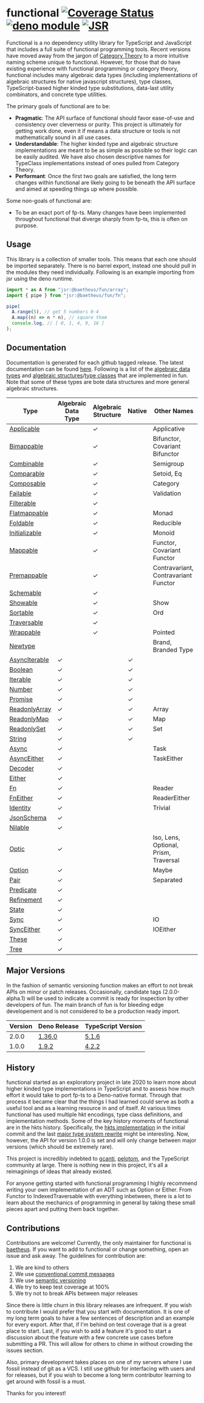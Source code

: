 # functional [![Coverage Status](https://coveralls.io/repos/github/baetheus/fun/badge.svg?branch=main)](https://coveralls.io/github/baetheus/fun?branch=main) [![deno module](https://shield.deno.dev/x/fun)](https://deno.land/x/fun) [![JSR](https://jsr.io/badges/@baetheus/fun)](https://jsr.io/@baetheus/fun)

Functional is a no dependency utility library for TypeScript and JavaScript that
includes a full suite of functional programming tools. Recent versions have
moved away from the jargon of
[Category Theory](https://en.wikipedia.org/wiki/Category_theory) to a more
intuitive naming scheme unique to functional. However, for those that do have
existing experience with functional programming or category theory, functional
includes many algebraic data types (including implementations of algebraic
structures for native javascript structures), type classes, TypeScript-based
higher kinded type substitutions, data-last utility combinators, and concrete
type utilities.

The primary goals of functional are to be:

- **Pragmatic**: The API surface of functional should favor ease-of-use and
  consistency over cleverness or purity. This project is ultimately for getting
  work done, even it if means a data structure or tools is not mathematically
  sound in all use cases.
- **Understandable**: The higher kinded type and algebraic structure
  implementations are meant to be as simple as possible so their logic can be
  easily audited. We have also chosen descriptive names for TypeClass
  implementations instead of ones pulled from Category Theory.
- **Performant**: Once the first two goals are satisfied, the long term changes
  within functional are likely going to be beneath the API surface and aimed at
  speeding things up where possible.

Some non-goals of functional are:

- To be an exact port of fp-ts. Many changes have been implemented throughout
  functional that diverge sharply from fp-ts, this is often on purpose.

## Usage

This library is a collection of smaller tools. This means that each one should
be imported separately. There is no barrel export, instead one should pull in
the modules they need individually. Following is an example importing from jsr
using the deno runtime.

```ts
import * as A from "jsr:@baetheus/fun/array";
import { pipe } from "jsr:@baetheus/fun/fn";

pipe(
  A.range(5), // get 5 numbers 0-4
  A.map((n) => n * n), // square them
  console.log, // [ 0, 1, 4, 9, 16 ]
);
```

## Documentation

Documentation is generated for each github tagged release. The latest
documentation can be found [here](https://jsr.io/@baetheus/fun). Following is a
list of the
[algebraic data types](https://en.wikipedia.org/wiki/Algebraic_data_type) and
[algebraic structures](https://en.wikipedia.org/wiki/Algebraic_structure)/[type classes](https://en.wikipedia.org/wiki/Type_class)
that are implemented in fun. Note that some of these types are bote data
structures and more general algebraic structures.

| Type                                 | Algebraic Data Type | Algebraic Structure | Native | Other Names                           |
| ------------------------------------ | ------------------- | ------------------- | ------ | ------------------------------------- |
| [Applicable](./applicable.ts)        |                     | ✓                   |        | Applicative                           |
| [Bimappable](./bimappable.ts)        |                     | ✓                   |        | Bifunctor, Covariant Bifunctor        |
| [Combinable](./combinable.ts)        |                     | ✓                   |        | Semigroup                             |
| [Comparable](./comparable.ts)        |                     | ✓                   |        | Setoid, Eq                            |
| [Composable](./composable.ts)        |                     | ✓                   |        | Category                              |
| [Failable](./failable.ts)            |                     | ✓                   |        | Validation                            |
| [Filterable](./filterable.ts)        |                     | ✓                   |        |                                       |
| [Flatmappable](./flatmappable.ts)    |                     | ✓                   |        | Monad                                 |
| [Foldable](./foldable.ts)            |                     | ✓                   |        | Reducible                             |
| [Initializable](./initializable.ts)  |                     | ✓                   |        | Monoid                                |
| [Mappable](./mappable.ts)            |                     | ✓                   |        | Functor, Covariant Functor            |
| [Premappable](./premappable.ts)      |                     | ✓                   |        | Contravariant, Contravariant Functor  |
| [Schemable](./schemable.ts)          |                     | ✓                   |        |                                       |
| [Showable](./showable.ts)            |                     | ✓                   |        | Show                                  |
| [Sortable](./sortable.ts)            |                     | ✓                   |        | Ord                                   |
| [Traversable](./traversable.ts)      |                     | ✓                   |        |                                       |
| [Wrappable](./wrappable.ts)          |                     | ✓                   |        | Pointed                               |
| [Newtype](./newtype.ts)              |                     |                     |        | Brand, Branded Type                   |
| [AsyncIterable](./async_iterable.ts) | ✓                   |                     | ✓      |                                       |
| [Boolean](./boolean.ts)              | ✓                   |                     | ✓      |                                       |
| [Iterable](./iterable.ts)            | ✓                   |                     | ✓      |                                       |
| [Number](./number.ts)                | ✓                   |                     | ✓      |                                       |
| [Promise](./promise.ts)              | ✓                   |                     | ✓      |                                       |
| [ReadonlyArray](./array.ts)          | ✓                   |                     | ✓      | Array                                 |
| [ReadonlyMap](./map.ts)              | ✓                   |                     | ✓      | Map                                   |
| [ReadonlySet](./set.ts)              | ✓                   |                     | ✓      | Set                                   |
| [String](./string.ts)                | ✓                   |                     | ✓      |                                       |
| [Async](./async.ts)                  | ✓                   |                     |        | Task                                  |
| [AsyncEither](./async_either.ts)     | ✓                   |                     |        | TaskEither                            |
| [Decoder](./decoder.ts)              | ✓                   |                     |        |                                       |
| [Either](./either.ts)                | ✓                   |                     |        |                                       |
| [Fn](./fn.ts)                        | ✓                   |                     |        | Reader                                |
| [FnEither](./fn_either.ts)           | ✓                   |                     |        | ReaderEither                          |
| [Identity](./identity.ts)            | ✓                   |                     |        | Trivial                               |
| [JsonSchema](./json_schema.ts)       | ✓                   |                     |        |                                       |
| [Nilable](./nilable.ts)              | ✓                   |                     |        |                                       |
| [Optic](./optic.ts)                  | ✓                   |                     |        | Iso, Lens, Optional, Prism, Traversal |
| [Option](./option.ts)                | ✓                   |                     |        | Maybe                                 |
| [Pair](./pair.ts)                    | ✓                   |                     |        | Separated                             |
| [Predicate](./predicate.ts)          | ✓                   |                     |        |                                       |
| [Refinement](./refinement.ts)        | ✓                   |                     |        |                                       |
| [State](./state.ts)                  | ✓                   |                     |        |                                       |
| [Sync](./sync.ts)                    | ✓                   |                     |        | IO                                    |
| [SyncEither](./sync_either.ts)       | ✓                   |                     |        | IOEither                              |
| [These](./these.ts)                  | ✓                   |                     |        |                                       |
| [Tree](./tree.ts)                    | ✓                   |                     |        |                                       |

## Major Versions

In the fashion of semantic versioning function makes an effort to not break APIs
on minor or patch releases. Occasionally, candidate tags (2.0.0-alpha.1) will be
used to indicate a commit is ready for inspection by other developers of fun.
The main branch of fun is for bleeding edge developement and is not considered
to be a production ready import.

| Version | Deno Release                                                    | TypeScript Version                                                   |
| ------- | --------------------------------------------------------------- | -------------------------------------------------------------------- |
| 2.0.0   | [1.36.0](https://github.com/denoland/deno/releases/tag/v1.36.0) | [5.1.6](https://github.com/microsoft/TypeScript/releases/tag/v5.1.6) |
| 1.0.0   | [1.9.2](https://github.com/denoland/deno/releases/tag/v1.9.2)   | [4.2.2](https://github.com/microsoft/TypeScript/releases/tag/v4.2.2) |

## History

functional started as an exploratory project in late 2020 to learn more about
higher kinded type implementations in TypeScript and to assess how much effort
it would take to port fp-ts to a Deno-native format. Through that process it
became clear that the things I had learned could serve as both a useful tool and
as a learning resource in and of itself. At various times functional has used
multiple hkt encodings, type class definitions, and implementation methods. Some
of the key history moments of functional are in the hkts history. Specifically,
the
[hkts implementation](https://github.com/nullpub/hkts/commit/684e3e56c2d6ae7313fc70c2f35a942c8abad8d8)
in the initial commit and the last
[major type system rewrite](https://github.com/nullpub/hkts/tree/32ddaa0ddde4d437807a66e914c7854867ed847d)
might be interesting. Now, however, the API for version 1.0.0 is set and will
only change between major versions (which should be extremely rare).

This project is incredibly indebted to [gcanti](https://github.com/gcanti),
[pelotom](https://github.com/pelotom), and the TypeScript community at large.
There is nothing new in this project, it's all a reimaginings of ideas that
already existed.

For anyone getting started with functional programming I highly recommend
writing your own implementation of an ADT such as Option or Either. From Functor
to IndexedTraversable with everything inbetween, there is a lot to learn about
the mechanics of programming in general by taking these small pieces apart and
putting them back together.

## Contributions

Contributions are welcome! Currently, the only maintainer for functional is
[baetheus](https://github.com/baetheus). If you want to add to functional or
change something, open an issue and ask away. The guidelines for contribution
are:

1. We are kind to others
2. We use
   [conventional commit messages](https://www.conventionalcommits.org/en/v1.0.0/)
3. We use [semantic versioning](https://semver.org/)
4. We try to keep test coverage at 100%
5. We try not to break APIs between major releases

Since there is little churn in this library releases are infrequent. If you wish
to contribute I would prefer that you start with documentation. It is one of my
long term goals to have a few sentences of description and an example for every
export. After that, if I'm behind on test coverage that is a great place to
start. Last, if you wish to add a feature it's good to start a discussion about
the feature with a few concrete use cases before submitting a PR. This will
allow for others to chime in without crowding the issues section.

Also, primary development takes places on one of my servers where I use fossil
instead of git as a VCS. I still use github for interfacing with users and for
releases, but if you wish to become a long term contributor learning to get
around with fossil is a must.

Thanks for you interest!
